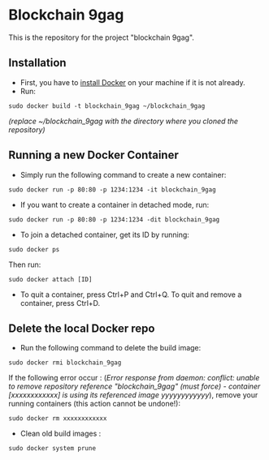 # Blockchain 9gag

This is the repository for the project "blockchain 9gag".


## Installation

* First, you have to [install Docker](https://docs.docker.com/install/) on your machine if it is not already.
* Run:
```
sudo docker build -t blockchain_9gag ~/blockchain_9gag
```
*(replace ~/blockchain_9gag with the directory where you cloned the repository)*


## Running a new Docker Container
* Simply run the following command to create a new container:
```
sudo docker run -p 80:80 -p 1234:1234 -it blockchain_9gag
```
* If you want to create a container in detached mode, run:
```
sudo docker run -p 80:80 -p 1234:1234 -dit blockchain_9gag
```
* To join a detached container, get its ID by running:
```
sudo docker ps
```
Then run:
```
sudo docker attach [ID]
```

* To quit a container, press Ctrl+P and Ctrl+Q.
To quit and remove a container, press Ctrl+D.


## Delete the local Docker repo
* Run the following command to delete the build image:
```
sudo docker rmi blockchain_9gag
```
If the following error occur : (*Error response from daemon: conflict: unable to remove repository reference "blockchain_9gag" (must force) - container [xxxxxxxxxxxx] is using its referenced image yyyyyyyyyyyy*),
remove your running containers (this action cannot be undone!):
```
sudo docker rm xxxxxxxxxxxx
```

* Clean old build images :
```
sudo docker system prune
```
